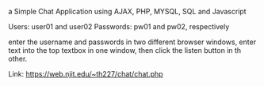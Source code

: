 a Simple Chat Application using AJAX, PHP, MYSQL, SQL and Javascript

Users: user01 and user02
Passwords: pw01 and pw02, respectively

enter the username and passwords in two different browser windows, enter text into the top textbox in one window, then click the listen button in th other.

Link: https://web.njit.edu/~th227/chat/chat.php
